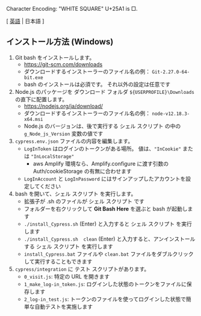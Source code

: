﻿Character Encoding: "WHITE SQUARE" U+25A1 is □.

[ [英語](README.md) | 日本語 ]

## インストール方法 (Windows)

1. Git bash をインストールします。
    - https://git-scm.com/downloads
	- ダウンロードするインストーラーのファイル名の例： `Git-2.27.0-64-bit.exe`
	- bash のインストールは必須です。 それ以外の設定は任意です
2. Node.js のパッケージを ダウンロード フォルダ `${USERPROFILE}\Downloads` の直下に配置します。
	- https://nodejs.org/ja/download/
	- ダウンロードするインストーラーのファイル名の例： `node-v12.18.3-x64.msi`
	- Node.js のバージョンは、後で実行する シェル スクリプト の中の `g_Node_js_Version` 変数の値です
3. `cypress.env.json` ファイルの内容を編集します。
	- `LogInToken` はログインのトークンがある場所。 値は、`"InCookie"` または `"InLocalStorage"`
		- aws Amplify 環境なら、Amplify.configure に渡す引数の Auth/cookieStorage の有無に合わせます
	- `LogInAccount` と `LogInPassword` にはサインアップしたアカウントを設定してください
4. bash を開いて、シェル スクリプト を実行します。
	- 拡張子が .sh のファイルが シェル スクリプト です
	- フォルダーを右クリックして **Git Bash Here** を選ぶと bash が起動します
	- `./install_Cypress.sh` (Enter) と入力すると シェル スクリプト を実行します
	- `./install_Cypress.sh  clean` (Enter) と入力すると、アンインストールする シェル スクリプト を実行します
	- `install_Cypress.bat` ファイルや `clean.bat` ファイルをダブルクリックして実行することもできます
5. `cypress/integration` に テスト スクリプトがあります。
	- `0_visit.js`: 特定の URL を開きます
	- `1_make_log-in_token.js`: ログインした状態のトークンをファイルに保存します
	- `2_log-in_test.js`: トークンのファイルを使ってログインした状態で簡単な自動テストを実施します
